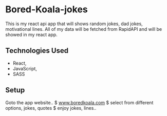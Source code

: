 # Bored-Koala-jokes
This is my react api app that will shows random jokes, dad jokes, motivational lines. All of my data will be fetched from RapidAPI and will be showed in my react app.

## Technologies Used
* React, 
* JavaScript, 
* SASS

## Setup

Goto the app website..
$ www.boredkoala.com
$ select from different options, jokes, quotes
$ enjoy jokes, lines.. 




